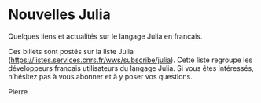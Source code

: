 # Nouvelles Julia

Quelques liens et actualités sur le langage Julia en francais.

Ces billets sont postés sur la liste Julia (https://listes.services.cnrs.fr/wws/subscribe/julia). 
Cette liste regroupe les développeurs francais utilisateurs du langage Julia. Si vous êtes intéressés, n’hésitez
pas à vous abonner et à y poser vos questions.

Pierre
